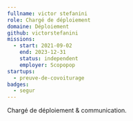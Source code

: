 ```yaml
---
fullname: victor stefanini
role: Chargé de déploiement 
domaine: Déploiement
github: victorstefanini
missions:
  - start: 2021-09-02
    end: 2023-12-31
    status: independent
    employer: Scopopop
startups:
  - preuve-de-covoiturage
badges:
  - segur
---
```


Chargé de déploiement & communication. 
